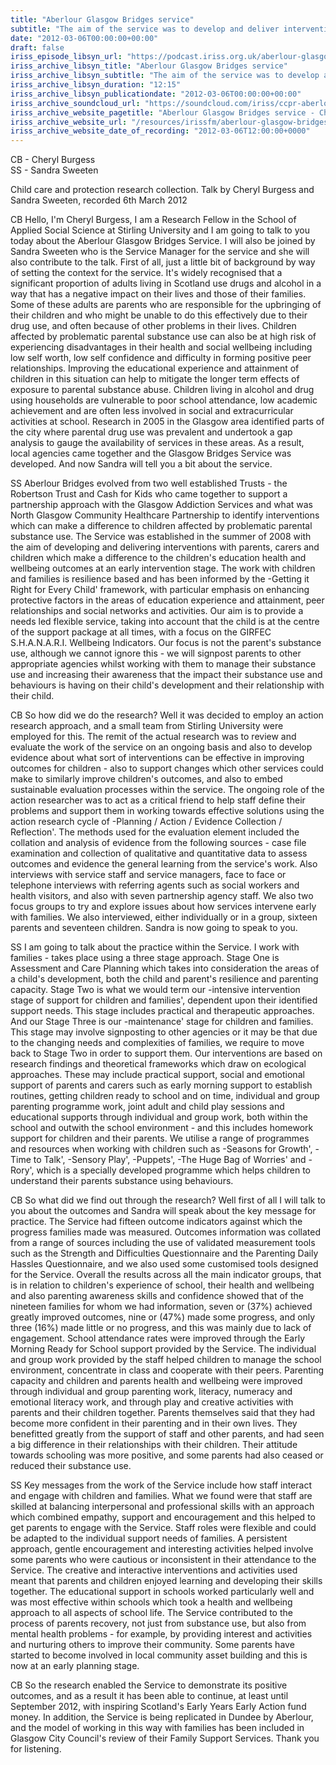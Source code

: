 ```yaml
---
title: "Aberlour Glasgow Bridges service"
subtitle: "The aim of the service was to develop and deliver interventions with children and parents to improve children's educational, health and well-being outcomes."
date: "2012-03-06T00:00:00+00:00"
draft: false
iriss_episode_libsyn_url: "https://podcast.iriss.org.uk/aberlour-glasgow-bridges-service-1"
iriss_archive_libsyn_title: "Aberlour Glasgow Bridges service"
iriss_archive_libsyn_subtitle: "The aim of the service was to develop and deliver interventions with children and parents to improve children's educational, health and well-being outcomes."
iriss_archive_libsyn_duration: "12:15"
iriss_archive_libsyn_publicationdate: "2012-03-06T00:00:00+00:00"
iriss_archive_soundcloud_url: "https://soundcloud.com/iriss/ccpr-aberlour-glasgow-bridges-service-cheryl-burges-sandra-sweeten"
iriss_archive_website_pagetitle: "Aberlour Glasgow Bridges service - Cheryl Burges, Sandra Sweeten"
iriss_archive_website_url: "/resources/irissfm/aberlour-glasgow-bridges-service-cheryl-burges-sandra-sweeten"
iriss_archive_website_date_of_recording: "2012-03-06T12:00:00+0000"
---
```

CB - Cheryl Burgess  
SS - Sandra Sweeten

Child care and protection research collection. Talk by Cheryl Burgess and Sandra Sweeten, recorded 6th March 2012

CB Hello, I'm Cheryl Burgess, I am a Research Fellow in the School of Applied Social Science at Stirling University and I am going to talk to you today about the Aberlour Glasgow Bridges Service. I will also be joined by Sandra Sweeten who is the Service Manager for the service and she will also contribute to the talk. First of all, just a little bit of background by way of setting the context for the service. It's widely recognised that a significant proportion of adults living in Scotland use drugs and alcohol in a way that has a negative impact on their lives and those of their families. Some of these adults are parents who are responsible for the upbringing of their children and who might be unable to do this effectively due to their drug use, and often because of other problems in their lives. Children affected by problematic parental substance use can also be at high risk of experiencing disadvantages in their health and social wellbeing including low self worth, low self confidence and difficulty in forming positive peer relationships. Improving the educational experience and attainment of children in this situation can help to mitigate the longer term effects of exposure to parental substance abuse. Children living in alcohol and drug using households are vulnerable to poor school attendance, low academic achievement and are often less involved in social and extracurricular activities at school. Research in 2005 in the Glasgow area identified parts of the city where parental drug use was prevalent and undertook a gap analysis to gauge the availability of services in these areas. As a result, local agencies came together and the Glasgow Bridges Service was developed. And now Sandra will tell you a bit about the service.

SS Aberlour Bridges evolved from two well established Trusts - the Robertson Trust and Cash for Kids who came together to support a partnership approach with the Glasgow Addiction Services and what was North Glasgow Community Healthcare Partnership to identify interventions which can make a difference to children affected by problematic parental substance use. The Service was established in the summer of 2008 with the aim of developing and delivering interventions with parents, carers and children which make a difference to the children's education health and wellbeing outcomes at an early intervention stage. The work with children and families is resilience based and has been informed by the -Getting it Right for Every Child' framework, with particular emphasis on enhancing protective factors in the areas of education experience and attainment, peer relationships and social networks and activities. Our aim is to provide a needs led flexible service, taking into account that the child is at the centre of the support package at all times, with a focus on the GIRFEC S.H.A.N.A.R.I. Wellbeing Indicators. Our focus is not the parent's substance use, although we cannot ignore this - we will signpost parents to other appropriate agencies whilst working with them to manage their substance use and increasing their awareness that the impact their substance use and behaviours is having on their child's development and their relationship with their child.

CB So how did we do the research? Well it was decided to employ an action research approach, and a small team from Stirling University were employed for this. The remit of the actual research was to review and evaluate the work of the service on an ongoing basis and also to develop evidence about what sort of interventions can be effective in improving outcomes for children - also to support changes which other services could make to similarly improve children's outcomes, and also to embed sustainable evaluation processes within the service. The ongoing role of the action researcher was to act as a critical friend to help staff define their problems and support them in working towards effective solutions using the action research cycle of -Planning / Action / Evidence Collection / Reflection'. The methods used for the evaluation element included the collation and analysis of evidence from the following sources - case file examination and collection of qualitative and quantitative data to assess outcomes and evidence the general learning from the service's work. Also interviews with service staff and service managers, face to face or telephone interviews with referring agents such as social workers and health visitors, and also with seven partnership agency staff. We also two focus groups to try and explore issues about how services intervene early with families. We also interviewed, either individually or in a group, sixteen parents and seventeen children. Sandra is now going to speak to you.

SS I am going to talk about the practice within the Service. I work with families - takes place using a three stage approach. Stage One is Assessment and Care Planning which takes into consideration the areas of a child's development, both the child and parent's resilience and parenting capacity. Stage Two is what we would term our -intensive intervention stage of support for children and families', dependent upon their identified support needs. This stage includes practical and therapeutic approaches. And our Stage Three is our -maintenance' stage for children and families. This stage may involve signposting to other agencies or it may be that due to the changing needs and complexities of families, we require to move back to Stage Two in order to support them. Our interventions are based on research findings and theoretical frameworks which draw on ecological approaches. These may include practical support, social and emotional support of parents and carers such as early morning support to establish routines, getting children ready to school and on time, individual and group parenting programme work, joint adult and child play sessions and educational supports through individual and group work, both within the school and outwith the school environment - and this includes homework support for children and their parents. We utilise a range of programmes and resources when working with children such as -Seasons for Growth', -Time to Talk', -Sensory Play', -Puppets', -The Huge Bag of Worries' and -Rory', which is a specially developed programme which helps children to understand their parents substance using behaviours.

CB So what did we find out through the research? Well first of all I will talk to you about the outcomes and Sandra will speak about the key message for practice. The Service had fifteen outcome indicators against which the progress families made was measured. Outcomes information was collated from a range of sources including the use of validated measurement tools such as the Strength and Difficulties Questionnaire and the Parenting Daily Hassles Questionnaire, and we also used some customised tools designed for the Service. Overall the results across all the main indicator groups, that is in relation to children's experience of school, their health and wellbeing and also parenting awareness skills and confidence showed that of the nineteen families for whom we had information, seven or (37%) achieved greatly improved outcomes, nine or (47%) made some progress, and only three (16%) made little or no progress, and this was mainly due to lack of engagement. School attendance rates were improved through the Early Morning Ready for School support provided by the Service. The individual and group work provided by the staff helped children to manage the school environment, concentrate in class and cooperate with their peers. Parenting capacity and children and parents health and wellbeing were improved through individual and group parenting work, literacy, numeracy and emotional literacy work, and through play and creative activities with parents and their children together. Parents themselves said that they had become more confident in their parenting and in their own lives. They benefitted greatly from the support of staff and other parents, and had seen a big difference in their relationships with their children. Their attitude towards schooling was more positive, and some parents had also ceased or reduced their substance use.

SS Key messages from the work of the Service include how staff interact and engage with children and families. What we found were that staff are skilled at balancing interpersonal and professional skills with an approach which combined empathy, support and encouragement and this helped to get parents to engage with the Service. Staff roles were flexible and could be adapted to the individual support needs of families. A persistent approach, gentle encouragement and interesting activities helped involve some parents who were cautious or inconsistent in their attendance to the Service. The creative and interactive interventions and activities used meant that parents and children enjoyed learning and developing their skills together. The educational support in schools worked particularly well and was most effective within schools which took a health and wellbeing approach to all aspects of school life. The Service contributed to the process of parents recovery, not just from substance use, but also from mental health problems - for example, by providing interest and activities and nurturing others to improve their community. Some parents have started to become involved in local community asset building and this is now at an early planning stage.

CB So the research enabled the Service to demonstrate its positive outcomes, and as a result it has been able to continue, at least until September 2012, with inspiring Scotland's Early Years Early Action fund money. In addition, the Service is being replicated in Dundee by Aberlour, and the model of working in this way with families has been included in Glasgow City Council's review of their Family Support Services. Thank you for listening.